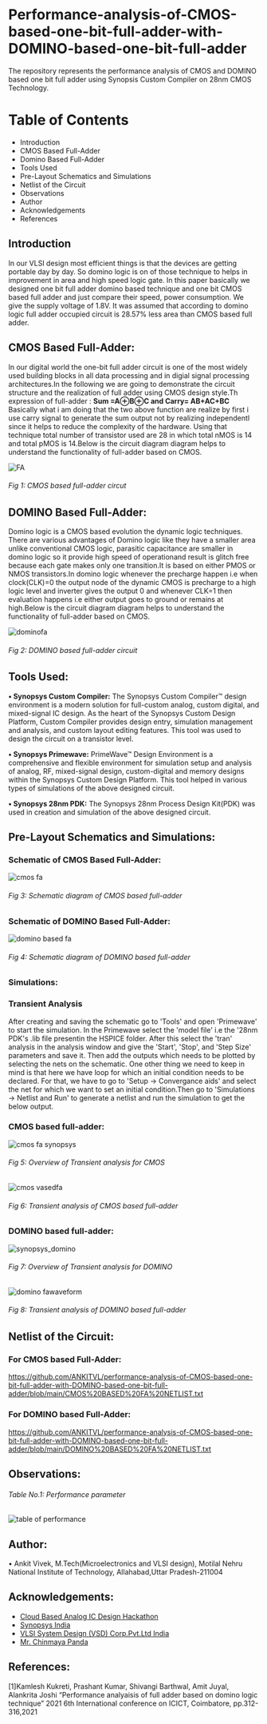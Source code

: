 # Performance-analysis-of-CMOS-based-one-bit-full-adder-with-DOMINO-based-one-bit-full-adder
The repository represents the performance analysis of CMOS and DOMINO based one bit full adder using Synopsis Custom Compiler on 28nm CMOS Technology.
# Table of Contents
- Introduction
- CMOS Based Full-Adder
- Domino Based Full-Adder
- Tools Used
- Pre-Layout Schematics and Simulations
- Netlist of the Circuit
- Observations
- Author
- Acknowledgements
- References 
## Introduction
In our VLSI design most efficient things is that the devices are getting portable day by day. So domino logic is on of those technique to helps in improvement in area and high speed logic gate. In this paper basically we designed one bit full adder domino based technique and one bit CMOS based full adder and just compare their speed, power consumption. We give the supply voltage of 1.8V. It was assumed that according to domino logic full adder occupied circuit is 28.57% less area than CMOS based full adder.
## CMOS Based Full-Adder:
In our digital world the one-bit full adder circuit is one of the most widely used building blocks in all data processing and in digial signal processing architectures.In the following we are going to demonstrate the circuit structure and the realization of full adder using CMOS design style.Th expression of full-adder :
                                                             **Sum =A⊕B⊕C and Carry= AB+AC+BC**
Basically what i am doing that the two above function are realize by first i use carry signal to generate the sum output not by realizing independentl since it helps to reduce the complexity of the hardware. Using that technique total number of transistor used are 28 in which total nMOS is 14 and total pMOS is 14.Below is the circuit diagram diagram helps to understand the functionality of full-adder based on CMOS.

![FA](https://user-images.githubusercontent.com/94243690/155888747-0a4e8643-b282-414d-ac9c-b38eff90e61c.png)
###### Fig 1: CMOS based full-adder circut

## DOMINO Based Full-Adder:
Domino logic is a CMOS based evolution the dynamic logic techniques. There are various advantages of Domino logic like they have a smaller area unlike conventional CMOS logic, parasitic capacitance are smaller in domino logic so it provide high speed of operationand result is glitch free because each gate makes only one transition.It is based on either PMOS or NMOS transistors.In domino logic whenever the precharge happen i.e when clock(CLK)=0 the output node of the dynamic CMOS is precharge to a high logic level and inverter gives the output 0 and whenever CLK=1 then evaluation happens i.e either output goes to ground or remains at high.Below is the circuit diagram diagram helps to understand the functionality of full-adder based on CMOS.

![dominofa](https://user-images.githubusercontent.com/94243690/155888759-ea3c67c7-d65e-4d32-96fa-a5d85e69dff1.png)
###### Fig 2: DOMINO based full-adder circuit

## Tools Used:
**• Synopsys Custom Compiler:**
The Synopsys Custom Compiler™ design environment is a modern solution for full-custom analog, custom digital, and mixed-signal IC design. As the heart of the Synopsys Custom Design Platform, Custom Compiler provides design entry, simulation management and analysis, and custom layout editing features. This tool was used to design the circuit on a transistor level.

**• Synopsys Primewave:**
PrimeWave™ Design Environment is a comprehensive and flexible environment for simulation setup and analysis of analog, RF, mixed-signal design, custom-digital and memory designs within the Synopsys Custom Design Platform. This tool helped in various types of simulations of the above designed circuit.

**• Synopsys 28nm PDK:**
The Synopsys 28nm Process Design Kit(PDK) was used in creation and simulation of the above designed circuit.
## Pre-Layout Schematics and Simulations:
### Schematic of CMOS Based Full-Adder:
![cmos fa](https://user-images.githubusercontent.com/94243690/155883052-9c9bfca4-6557-4eb1-a933-cc93d4d62985.png)
###### Fig 3: Schematic diagram of CMOS based full-adder
### Schematic of DOMINO Based Full-Adder:
![domino based fa](https://user-images.githubusercontent.com/94243690/155883146-536205c3-ea37-41ba-860d-fc5c5105dc16.png)
###### Fig 4: Schematic diagram of DOMINO based full-adder
### Simulations:

### Transient Analysis
After creating and saving the schematic go to 'Tools' and open 'Primewave' to start the simulation. In the Primewave select the 'model file' i.e the '28nm PDK's .lib file presentin the HSPICE folder. After this select the 'tran' analysis in the analysis window and give the 'Start', 'Stop', and 'Step Size' parameters and save it. Then add the outputs which needs to be plotted by selecting the nets on the schematic.
One other thing we need to keep in mind is that here we have loop for which an initial condition needs to be declared. For that, we have to go to 'Setup -> Convergance aids' and select the net for which we want to set an initial condition.Then go to 'Simulations -> Netlist and Run' to generate a netlist and run the simulation to get the below output.

### CMOS based full-adder:
![cmos fa synopsys](https://user-images.githubusercontent.com/94243690/155883254-74d8b392-2a8a-4f76-8250-f891e9ece038.png)
###### Fig 5: Overview of Transient analysis for CMOS
![cmos vasedfa](https://user-images.githubusercontent.com/94243690/155883294-d525c2d0-b447-43e5-8741-7a575a4c7c06.png)
###### Fig 6: Transient analysis of CMOS based full-adder

### DOMINO based full-adder:
![synopsys_domino](https://user-images.githubusercontent.com/94243690/155883402-cd3afd17-a307-4cf6-ac8b-985881383588.png)
###### Fig 7: Overview of Transient analysis for DOMINO
![domino fawaveform](https://user-images.githubusercontent.com/94243690/155883438-7f29dcfe-96f0-4e51-914a-ae0c686d889b.png)
###### Fig 8: Transient analysis of DOMINO based full-adder

## Netlist of the Circuit:
### For CMOS based Full-Adder:
https://github.com/ANKITVL/performance-analysis-of-CMOS-based-one-bit-full-adder-with-DOMINO-based-one-bit-full-adder/blob/main/CMOS%20BASED%20FA%20NETLIST.txt
### For DOMINO based Full-Adder: 
https://github.com/ANKITVL/performance-analysis-of-CMOS-based-one-bit-full-adder-with-DOMINO-based-one-bit-full-adder/blob/main/DOMINO%20BASED%20FA%20NETLIST.txt

## Observations:
###### Table No.1: Performance parameter
![table of performance](https://user-images.githubusercontent.com/94243690/155883946-5cfe31bd-5f7d-44c8-86b7-df7a1bdbcd64.png)
## Author:
• Ankit Vivek, M.Tech(Microelectronics and VLSI design), Motilal Nehru National Institute of Technology, Allahabad,Uttar Pradesh-211004
## Acknowledgements:
- [Cloud Based  Analog IC Design Hackathon](https://pages.github.com/)
- [Synopsys India](https://pages.github.com/)
- [VLSI System Design (VSD) Corp.Pvt.Ltd India](https://pages.github.com/)
- [Mr. Chinmaya Panda](https://pages.github.com/)
## References:
[1]Kamlesh Kukreti, Prashant Kumar, Shivangi Barthwal, Amit Juyal, Alankrita Joshi “Performance analyaisis of full adder based on domino logic technique” 2021 6th International conference on ICICT, Coimbatore, pp.312-316,2021







                              
